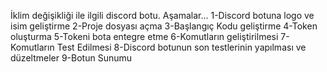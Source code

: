 İklim değişikliği ile ilgili discord botu.
Aşamalar...
1-Discord botuna logo ve isim geliştirme
2-Proje dosyası açma
3-Başlangıç Kodu geliştirme
4-Token oluşturma
5-Tokeni bota entegre etme
6-Komutların geliştirilmesi
7-Komutların Test Edilmesi
8-Discord botunun son testlerinin yapılması ve düzeltmeler
9-Botun Sunumu 





